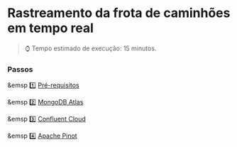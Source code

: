 <h1>Rastreamento da frota de caminhões em tempo real</h1>

> :watch: Tempo estimado de execução: 15 minutos.

### Passos

&emsp :one: <a href="pre-requisitos.md">Pré-requisitos</a>

&emsp :two: <a href="mongodb-atlas.md">MongoDB Atlas</a>

&emsp :three: <a href="confluent-cloud.md">Confluent Cloud</a>

&emsp :four: <a href="apache-pinot.md">Apache Pinot</a>